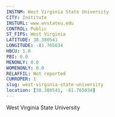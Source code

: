 ```yaml
---
INSTNM: West Virginia State University
CITY: Institute
INSTURL: www.wvstateu.edu
CONTROL: Public
ST_FIPS: West Virginia
LATITUDE: 38.380541
LONGITUDE: -81.765034
HBCU: 1.0
PBI: 0.0
MENONLY: 0.0
WOMENONLY: 0.0
RELAFFIL: Not reported
CURROPER: 1
slug: west-virginia-state-university
location: [38.380541, -81.765034]
---
```

West Virginia State University